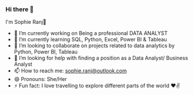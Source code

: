 ### Hi there 👋

I'm Sophie Ranj🙌

- 🔭 I’m currently working on Being a professional DATA ANALYST
- 🌱 I’m currently learning SQL, Python, Excel, Power BI & Tableau
- 👯 I’m looking to collaborate on projects related to data analytics by Python, Power BI, Tableau 
- 🤔 I’m looking for help with finding a position as a Data Analyst/ Business Analyst
- 📫 How to reach me: sophie.ranj@outlook.com
- 😄 Pronouns: She/Her
- ⚡ Fun fact: I love travelling to explore different parts of the world ❤️✌️

